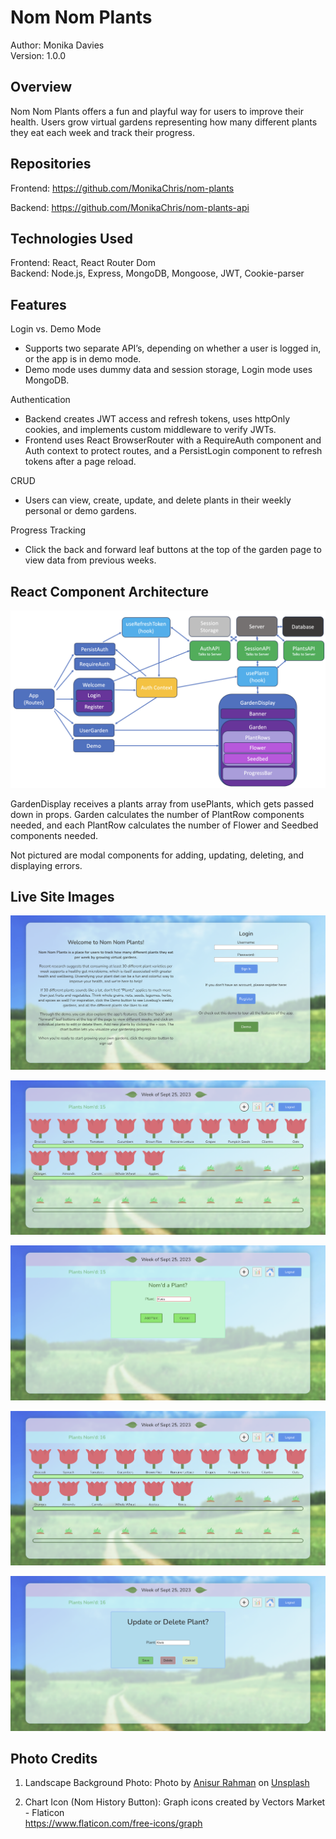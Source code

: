 # Nom Nom Plants
Author: Monika Davies\
Version: 1.0.0

## Overview
Nom Nom Plants offers a fun and playful way for users to improve their health. Users grow virtual gardens representing how many different plants they eat each week and track their progress.

## Repositories

Frontend: https://github.com/MonikaChris/nom-plants

Backend: https://github.com/MonikaChris/nom-plants-api

## Technologies Used

Frontend: React, React Router Dom\
Backend: Node.js, Express, MongoDB, Mongoose, JWT, Cookie-parser

## Features

Login vs. Demo Mode

- Supports two separate API’s, depending on whether a user is logged in, or the app is in demo mode.
- Demo mode uses dummy data and session storage, Login mode uses MongoDB.

Authentication

- Backend creates JWT access and refresh tokens, uses httpOnly cookies, and implements custom middleware to verify JWTs.
- Frontend uses React BrowserRouter with a RequireAuth component and Auth context to protect routes, and a PersistLogin component to refresh tokens after a page reload.

CRUD

- Users can view, create, update, and delete plants in their weekly personal or demo gardens.

Progress Tracking

- Click the back and forward leaf buttons at the top of the garden page to view data from previous weeks.

## React Component Architecture

![Component Architecture](src/images/NomPlantsReactComponents.png)

GardenDisplay receives a plants array from usePlants, which gets passed down in props. Garden calculates the number of PlantRow components needed, and each PlantRow calculates the number of Flower and Seedbed components needed.

Not pictured are modal components for adding, updating, deleting, and displaying errors.

## Live Site Images

![Welcome Page](src/images/WelcomeScreen.png)

![Garden Page](src/images/GardenScreen1.png)

![Garden Page](src/images/GardenScreen2.png)

![Garden Page](src/images/GardenScreen3.png)

![Garden Page](src/images/GardenScreen4.png)

## Photo Credits

1. Landscape Background Photo:
Photo by <a href="https://unsplash.com/@arjabedbd?utm_source=unsplash&utm_medium=referral&utm_content=creditCopyText">Anisur Rahman</a> on <a href="https://unsplash.com/photos/K2b7UDed6uQ?utm_source=unsplash&utm_medium=referral&utm_content=creditCopyText">Unsplash</a>

2. Chart Icon (Nom History Button):
Graph icons created by Vectors Market - Flaticon\
https://www.flaticon.com/free-icons/graph
  